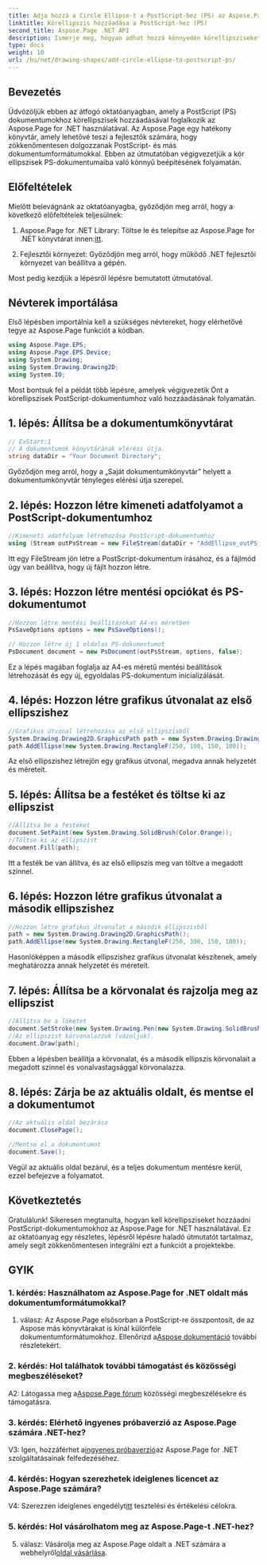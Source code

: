 ```yaml
---
title: Adja hozzá a Circle Ellipse-t a PostScript-hez (PS) az Aspose.Page segítségével
linktitle: Körellipszis hozzáadása a PostScript-hez (PS)
second_title: Aspose.Page .NET API
description: Ismerje meg, hogyan adhat hozzá könnyedén körellipsziseket PostScript (PS) dokumentumokhoz az Aspose.Page for .NET használatával. Kövesse lépésenkénti útmutatónkat a zökkenőmentes integráció érdekében.
type: docs
weight: 10
url: /hu/net/drawing-shapes/add-circle-ellipse-to-postscript-ps/
---
```

## Bevezetés

Üdvözöljük ebben az átfogó oktatóanyagban, amely a PostScript (PS) dokumentumokhoz körellipszisek hozzáadásával foglalkozik az Aspose.Page for .NET használatával. Az Aspose.Page egy hatékony könyvtár, amely lehetővé teszi a fejlesztők számára, hogy zökkenőmentesen dolgozzanak PostScript- és más dokumentumformátumokkal. Ebben az útmutatóban végigvezetjük a kör ellipszisek PS-dokumentumaiba való könnyű beépítésének folyamatán.

## Előfeltételek

Mielőtt belevágnánk az oktatóanyagba, győződjön meg arról, hogy a következő előfeltételek teljesülnek:

1.  Aspose.Page for .NET Library: Töltse le és telepítse az Aspose.Page for .NET könyvtárat innen:[itt](https://releases.aspose.com/page/net/).

2. Fejlesztői környezet: Győződjön meg arról, hogy működő .NET fejlesztői környezet van beállítva a gépén.

Most pedig kezdjük a lépésről lépésre bemutatott útmutatóval.

## Névterek importálása

Első lépésben importálnia kell a szükséges névtereket, hogy elérhetővé tegye az Aspose.Page funkciót a kódban.

```csharp
using Aspose.Page.EPS;
using Aspose.Page.EPS.Device;
using System.Drawing;
using System.Drawing.Drawing2D;
using System.IO;
```

Most bontsuk fel a példát több lépésre, amelyek végigvezetik Önt a körellipszisek PostScript-dokumentumhoz való hozzáadásának folyamatán.

## 1. lépés: Állítsa be a dokumentumkönyvtárat

```csharp
// ExStart:1
// A dokumentumok könyvtárának elérési útja.
string dataDir = "Your Document Directory";
```

Győződjön meg arról, hogy a „Saját dokumentumkönyvtár” helyett a dokumentumkönyvtár tényleges elérési útja szerepel.

## 2. lépés: Hozzon létre kimeneti adatfolyamot a PostScript-dokumentumhoz

```csharp
//Kimeneti adatfolyam létrehozása PostScript-dokumentumhoz
using (Stream outPsStream = new FileStream(dataDir + "AddEllipse_outPS.ps", FileMode.Create))
```

Itt egy FileStream jön létre a PostScript-dokumentum írásához, és a fájlmód úgy van beállítva, hogy új fájlt hozzon létre.

## 3. lépés: Hozzon létre mentési opciókat és PS-dokumentumot

```csharp
//Hozzon létre mentési beállításokat A4-es méretben
PsSaveOptions options = new PsSaveOptions();

// Hozzon létre új 1 oldalas PS-dokumentumot
PsDocument document = new PsDocument(outPsStream, options, false);
```

Ez a lépés magában foglalja az A4-es méretű mentési beállítások létrehozását és egy új, egyoldalas PS-dokumentum inicializálását.

## 4. lépés: Hozzon létre grafikus útvonalat az első ellipszishez

```csharp
//Grafikus útvonal létrehozása az első ellipszisből
System.Drawing.Drawing2D.GraphicsPath path = new System.Drawing.Drawing2D.GraphicsPath();
path.AddEllipse(new System.Drawing.RectangleF(250, 100, 150, 100));
```

Az első ellipszishez létrejön egy grafikus útvonal, megadva annak helyzetét és méreteit.

## 5. lépés: Állítsa be a festéket és töltse ki az ellipszist

```csharp
//Állítsa be a festéket
document.SetPaint(new System.Drawing.SolidBrush(Color.Orange));
//Töltse ki az ellipszist
document.Fill(path);
```

Itt a festék be van állítva, és az első ellipszis meg van töltve a megadott színnel.

## 6. lépés: Hozzon létre grafikus útvonalat a második ellipszishez

```csharp
//Hozzon létre grafikus útvonalat a második ellipszisből
path = new System.Drawing.Drawing2D.GraphicsPath();
path.AddEllipse(new System.Drawing.RectangleF(250, 300, 150, 100));
```

Hasonlóképpen a második ellipszishez grafikus útvonalat készítenek, amely meghatározza annak helyzetét és méreteit.

## 7. lépés: Állítsa be a körvonalat és rajzolja meg az ellipszist

```csharp
//Állítsa be a löketet
document.SetStroke(new System.Drawing.Pen(new System.Drawing.SolidBrush(Color.Red), 3));
//Az ellipszist körvonalazzuk (vázoljuk).
document.Draw(path);
```

Ebben a lépésben beállítja a körvonalat, és a második ellipszis körvonalait a megadott színnel és vonalvastagsággal körvonalazza.

## 8. lépés: Zárja be az aktuális oldalt, és mentse el a dokumentumot

```csharp
//Az aktuális oldal bezárása
document.ClosePage();

//Mentse el a dokumentumot
document.Save();
```

Végül az aktuális oldal bezárul, és a teljes dokumentum mentésre kerül, ezzel befejezve a folyamatot.

## Következtetés

Gratulálunk! Sikeresen megtanulta, hogyan kell körellipsziseket hozzáadni PostScript-dokumentumokhoz az Aspose.Page for .NET használatával. Ez az oktatóanyag egy részletes, lépésről lépésre haladó útmutatót tartalmaz, amely segít zökkenőmentesen integrálni ezt a funkciót a projektekbe.

## GYIK

### 1. kérdés: Használhatom az Aspose.Page for .NET oldalt más dokumentumformátumokkal?

 1. válasz: Az Aspose.Page elsősorban a PostScript-re összpontosít, de az Aspose más könyvtárakat is kínál különféle dokumentumformátumokhoz. Ellenőrizd a[Aspose dokumentáció](https://reference.aspose.com/page/net/) további részletekért.

### 2. kérdés: Hol találhatok további támogatást és közösségi megbeszéléseket?

 A2: Látogassa meg a[Aspose.Page fórum](https://forum.aspose.com/c/page/39) közösségi megbeszélésekre és támogatásra.

### 3. kérdés: Elérhető ingyenes próbaverzió az Aspose.Page számára .NET-hez?

 V3: Igen, hozzáférhet a[ingyenes próbaverzió](https://releases.aspose.com/)az Aspose.Page for .NET szolgáltatásainak felfedezéséhez.

### 4. kérdés: Hogyan szerezhetek ideiglenes licencet az Aspose.Page számára?

 V4: Szerezzen ideiglenes engedélyt[itt](https://purchase.aspose.com/temporary-license/) tesztelési és értékelési célokra.

### 5. kérdés: Hol vásárolhatom meg az Aspose.Page-t .NET-hez?

 5. válasz: Vásárolja meg az Aspose.Page oldalt a .NET számára a webhelyről[oldal vásárlása](https://purchase.aspose.com/buy).